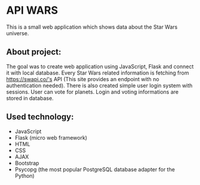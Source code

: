 # API WARS

This is a small web application which shows data about the Star Wars universe.

## About project:
The goal was to create web application using JavaScript, Flask and connect it with local database. Every Star Wars related information is fetching from https://swapi.co/'s API (This site provides an endpoint with no authentication needed). There is also created simple user login system with sessions. User can vote for planets. Login and voting informations are stored in database.

## Used technology:
* JavaScript
* Flask (micro web framework)
* HTML
* CSS
* AJAX
* Bootstrap
* Psycopg (the most popular PostgreSQL database adapter for the Python)


